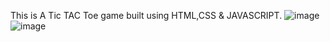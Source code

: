 This is A Tic TAC Toe game built using HTML,CSS & JAVASCRIPT.
![image](https://github.com/sahir-404/Tic-Tac-Toe/assets/169133443/f18be629-1f12-401b-8edb-6fc81c96a9fc)
![image](https://github.com/sahir-404/Tic-Tac-Toe/assets/169133443/8da2acfc-47b0-4ce4-95c2-7f84e036648f)





